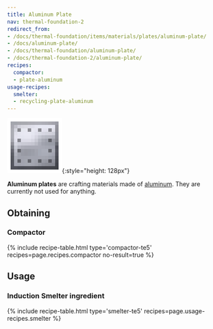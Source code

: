 ```yaml
---
title: Aluminum Plate
nav: thermal-foundation-2
redirect_from:
- /docs/thermal-foundation/items/materials/plates/aluminum-plate/
- /docs/aluminum-plate/
- /docs/thermal-foundation/aluminum-plate/
- /docs/thermal-foundation-2/aluminum-plate/
recipes:
  compactor:
  - plate-aluminum
usage-recipes:
  smelter:
  - recycling-plate-aluminum
---
```


![Aluminum plate](/assets/images/thermal-foundation-2/plate-aluminum.png){:style="height: 128px"}


**Aluminum plates** are crafting materials made of
[aluminum](/docs/1.12/thermal-foundation-2/aluminum-ingot/). They are currently not used for anything.


Obtaining
---------

### Compactor
{% include recipe-table.html type='compactor-te5' recipes=page.recipes.compactor no-result=true %}


Usage
-----

### Induction Smelter ingredient
{% include recipe-table.html type='smelter-te5' recipes=page.usage-recipes.smelter %}
